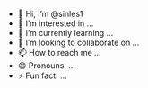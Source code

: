 - 👋 Hi, I’m @sinles1
- 👀 I’m interested in ...
- 🌱 I’m currently learning ...
- 💞️ I’m looking to collaborate on ...
- 📫 How to reach me ...
- 😄 Pronouns: ...
- ⚡ Fun fact: ...

<!---
sinles1/sinles1 is a ✨ special ✨ reposi0tory because its `README.md` (this file) appears on your GitHub profile.
You can click the Preview link to take a look at your changes.
--->
